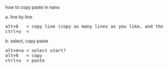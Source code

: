 how to copy paste in nano

a. line by line

<pre>alt+6   &lt; copy line (copy as many lines as you like, and they will be pasted in the order you copied them)
ctrl+u  &lt;
</pre>

b. select, copy paste

<pre>alt+m+a &lt; select start?
alt+6   &lt; copy
ctrl+u  &lt; paste
</pre>